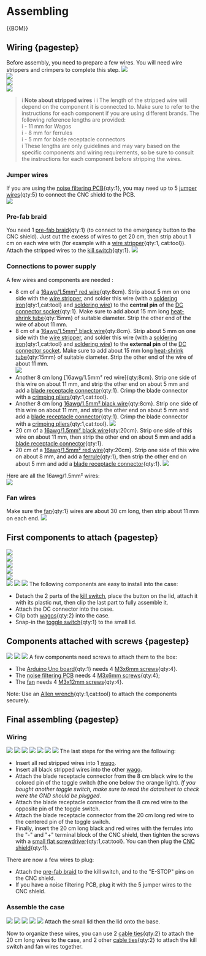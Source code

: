 # Assembling

{{BOM}}

## Wiring {pagestep}
Before assembly, you need to prepare a few wires. You will need wire strippers and crimpers to complete this step.
![](images/wire-stripper.JPG)  
![](images/wire-stripper2.JPG)  
![](images/crimper1.JPG)  
![](images/crimper2.JPG)  
 
>i **Note about stripped wires**
>i
>i The length of the stripped wire will depend on the component it is connected to. Make sure to refer to the instructions for each component if you are using different brands. The following reference lengths are provided:  
>i - 11 mm for Wagos  
>i - 8 mm for ferrules  
>i - 5 mm for blade receptacle connectors  
>i These lengths are only guidelines and may vary based on the specific components and wiring requirements, so be sure to consult the instructions for each component before stripping the wires.


### Jumper wires
If you are using the [noise filtering PCB](parts.yaml#NoiseFilteringPCB){qty:1}, you may need up to 5 [jumper wires](parts.yaml#JumperWires){qty:5} to connect the CNC shield to the PCB.  
![](images/jumpers.JPG)  

### Pre-fab braid
You need 1 [pre-fab braid](parts.yaml#PrefabBraid){qty:1} (to connect to the emergency button to the CNC shield). Just cut the excess of wires to get 20 cm, then strip about 1 cm on each wire with (for example with a [wire stripper](tools.yaml#WireStripper){qty:1, cat:tool}). Attach the stripped wires to the [kill switch](parts.yaml#KillSwitch){qty:1}. 
![](images/braid.JPG)  
### Connections to power supply
A few wires and components are needed : 

* 8 cm of a [16awg/1.5mm² red wire](parts.yaml#16awgRedWire){qty:8cm}. Strip about 5 mm on one side with the [wire stripper](tools.yaml#WireStripper), and solder this wire (with a [soldering iron](tools.yaml#SolderingIron){qty:1,cat:tool} and [soldering wire](parts.yaml#SolderingWire)) to the **central pin** of the [DC connector socket](parts.yaml#DCconnector){qty:1}. Make sure to add about 15 mm long [heat-shrink tube](parts.yaml#Heatshrink){qty:15mm} of suitable diameter. Strip the other end of the wire of about 11 mm.
* 8 cm of a [16awg/1.5mm² black wire](parts.yaml#16awgBlackWire){qty:8cm}. Strip about 5 mm on one side with the [wire stripper](tools.yaml#WireStripper), and solder this wire (with a [soldering iron](tools.yaml#SolderingIron){qty:1,cat:tool} and [soldering wire](parts.yaml#SolderingWire)) to the **external pin** of the [DC connector socket](parts.yaml#DCconnector). Make sure to add about 15 mm long [heat-shrink tube](parts.yaml#Heatshrink){qty:15mm} of suitable diameter. Strip the other end of the wire of about 11 mm.  
![](images/8cm_1.png)   
* Another 8 cm long [16awg/1.5mm² red wire]{qty:8cm}. Strip one side of this wire on about 11 mm, and strip the other end on about 5 mm and add a [blade receptacle connector](parts.yaml#BladeReceptacleConnector){qty:1}. Crimp the blade connector with a [crimping pliers](tools.yaml#CrimpingPliers){qty:1,cat:tool}.
* Another 8 cm long [16awg/1.5mm² black wire](parts.yaml#16awgBlackWire){qty:8cm}. Strip one side of this wire on about 11 mm, and strip the other end on about 5 mm and add a [blade receptacle connector](parts.yaml#BladeReceptacleConnector){qty:1}. Crimp the blade connector with a [crimping pliers](tools.yaml#CrimpingPliers){qty:1,cat:tool}.
![](images/8cm_2.png)   
* 20 cm of a [16awg/1.5mm² black wire](parts.yaml#16awgBlackWire){qty:20cm}. Strip one side of this wire on about 11 mm, then strip the other end on about 5 mm and add a [blade receptacle connector](parts.yaml#BladeReceptacleConnector){qty:1}.
* 20 cm of a [16awg/1.5mm² red wire](parts.yaml#16awgRedWire){qty:20cm}. Strip one side of this wire on about 8 mm, and add a [ferrule](parts.yaml#Ferrule){qty:1}, then strip the other end on about 5 mm and add a [blade receptacle connector](parts.yaml#BladeReceptacleConnector){qty:1}.
![](images/20cm.png)   

Here are all the 16awg/1.5mm² wires:  
![](images/all_wires.JPG)   

### Fan wires
Make sure the [fan](parts.yaml#Fan){qty:1} wires are about 30 cm long, then strip about 11 mm on each end.
![](images/fan.JPG)   

 
## First components to attach {pagestep}
![](images/kill-switch1.JPG)   
![](images/kill-switch2.JPG)   
![](images/kill-switch3.JPG)   
![](images/kill-switch4.JPG)   
![](images/dc1.JPG)   
![](images/wagos.JPG) 
![](images/switch1.JPG) 
![](images/switch2.JPG) 
The following components are easy to install into the case:

* Detach the 2 parts of the [kill switch](parts.yaml#KillSwitch), place the button on the lid, attach it with its plastic nut, then clip the last part to fully assemble it.  
* Attach the DC connector into the case.
* Clip both [wagos](parts.yaml#Wagos){qty:2} into the case.
* Snap-in the [toggle switch](parts.yaml#ToggleSwitch){qty:1} to the small lid. 

## Components attached with screws {pagestep}
![](images/arduino.JPG) 
![](images/pcb.JPG) 
![](images/fan2.JPG) 
A few components need screws to attach them to the box:

* The [Arduino Uno board](parts.yaml#Arduino){qty:1} needs 4 [M3x6mm screws](parts.yaml#M3x6mm){qty:4}. 
* The [noise filtering PCB](parts.yaml#NoiseFilteringPCB) needs 4 [M3x6mm screws](parts.yaml#M3x6mm){qty:4};
* The [fan](parts.yaml#Fan) needs 4 [M3x12mm screws](parts.yaml#M3x12mm){qty:4}.

Note: Use an [Allen wrench](tools.yaml#AllenWrench){qty:1,cat:tool} to attach the components securely.

## Final assembling {pagestep}
### Wiring
![](images/allred.JPG) 
![](images/allblack.JPG) 
![](images/all-blade-connectors.JPG) 
![](images/black-red-cnc.JPG) 
![](images/wires-estop.JPG) 
![](images/wires-estop2.JPG) 
![](images/jumpers-shield.JPG) 
The last steps for the wiring are the following:

* Insert all red stripped wires into 1 [wago](parts.yaml#Wagos).
* Insert all black stripped wires into the other [wago](parts.yaml#Wagos).
* Attach the blade receptacle connector from the 8 cm black wire to the colored pin of the toggle switch (the one below the orange light). *If you bought another toggle switch, make sure to read the datasheet to check were the GND should be plugged*.
* Attach the blade receptacle connector from the 8 cm red wire to the opposite pin of the toggle switch.
* Attach the blade receptacle connector from the 20 cm long red wire to the centered pin of the toggle switch.
* Finally, insert the 20 cm long black and red wires with the ferrules into the "-" and "+" terminal block of the CNC shield, then tighten the screws with a [small flat screwdriver](tools.yaml#FlatScrewdriver){qty:1,cat:tool}. You can then plug the [CNC shield](parts.yaml#CNCShield){qty:1}.

There are now a few wires to plug:  

* Attach the [pre-fab braid](parts.yaml#PrefabBraid) to the kill switch, and to the "E-STOP" pins on the CNC shield.
* If you have a noise filtering PCB, plug it with the 5 jumper wires to the CNC shield.


### Assemble the case
![](images/lid.JPG) 
![](images/smalllid.JPG) 
![](images/cableties.JPG) 
![](images/cableties2.JPG) 
![](images/cableties3.JPG) 
Attach the small lid then the lid onto the base.

Now to organize these wires, you can use 2 [cable ties](parts.yaml#CableTies){qty:2} to attach the 20 cm long wires to the case, and 2 other [cable ties](parts.yaml#CableTies){qty:2} to attach the kill switch and fan wires together.




